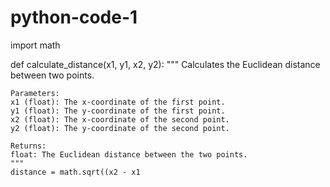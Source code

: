 # python-code-1
import math

def calculate_distance(x1, y1, x2, y2):
    """
    Calculates the Euclidean distance between two points.

    Parameters:
    x1 (float): The x-coordinate of the first point.
    y1 (float): The y-coordinate of the first point.
    x2 (float): The x-coordinate of the second point.
    y2 (float): The y-coordinate of the second point.

    Returns:
    float: The Euclidean distance between the two points.
    """
    distance = math.sqrt((x2 - x1
